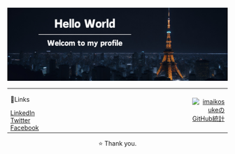 <!-- ヘッダー画像 -->
<p align="center">
  <img src="./githubProfile.png" alt="Hello World. Welcome to my profile.">
</p>

<!-- メイン -->
<table width="200%">
  <tr>
    <!-- ソーシャルメディアのリンク -->
    <td width="100%" align="left">
      <p>🚀Links</p>
      <a href="https://www.linkedin.com/in/imaikosuke/">LinkedIn</a><br>
      <a href="https://twitter.com/imai_code">Twitter</a><br>
      <a href="https://www.facebook.com/profile.php?id=61553206050572">Facebook</a>
    </td>
    <!-- GitHubの統計 -->
    <td width="100%"align="right">
      <a href="https://github.com/imaikosuke">
        <img src="https://github-readme-stats.vercel.app/api?username=imaikosuke&show_icons=true&theme=vue" alt="imaikosukeのGitHub統計">
      </a>
    </td>
  </tr>
</table>

<!-- フッター -->
<p align="center">⭐️ Thank you.</p>
